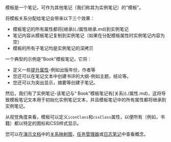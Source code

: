 模板是一个笔记，可作为其他笔记（我们称其为实例笔记）的"模板"。

将模板关系分配给笔记会带来以下三个效果：

* 模板笔记的所有属性都将[继承)(./属性继承.md)到实例笔记
* 笔记内容从模板笔记复制到实例笔记（如果在分配模板属性时实例笔记内容为空）
* 模板的所有子笔记均是实例笔记的深拷贝

一个典型的示例是"Book"模板笔记，它将：

* 定义一些[提升属性](./提升属性.md)-例如出版年份，作者等
* 您还可以在笔记文本中创建书评的大纲-例如主题，结论等。
* 您还可以为突出显示，摘要等创建子笔记。

然后，我们有了实例笔记-该笔记与“ Book”模板笔记有[关系)(./属性.md)，这将导致模板笔记文本用于初始化实例笔记文本，并且模板笔记中的所有属性都将继承到实例笔记。

从视觉角度来看，模板可以定义`iconClass`和`cssClass`属性，以便所有（例如，书籍）都以特定的图标和CSS样式显示。

您可以在[演示文档](./文档.md#演示文件)中的[关系映射图](./关系映射图.md)，[任务管理器](./任务管理器.md)或[日志笔记](./日志笔记.md)中查看概念。